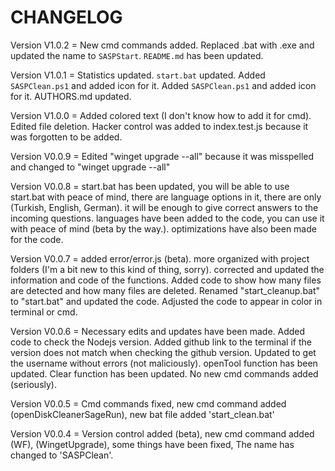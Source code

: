 # CHANGELOG

Version V1.0.2 = New cmd commands added. Replaced .bat with .exe and updated the name to `SASPStart`. `README.md` has been updated.

Version V1.0.1 = Statistics updated. `start.bat` updated. Added `SASPClean.ps1` and added icon for it. Added `SASPClean.ps1` and added icon for it. AUTHORS.md updated.

Version V1.0.0 = Added colored text (I don't know how to add it for cmd). Edited file deletion. Hacker control was added to index.test.js because it was forgotten to be added.

Version V0.0.9 = Edited "winget upgrade --all" because it was misspelled and changed to "winget upgrade --all"

Version V0.0.8 = start.bat has been updated, you will be able to use start.bat with peace of mind, there are language options in it, there are only (Turkish, English, German). it will be enough to give correct answers to the incoming questions. languages have been added to the code, you can use it with peace of mind (beta by the way.). optimizations have also been made for the code.

Version V0.0.7 = added error/error.js (beta). more organized with project folders (I'm a bit new to this kind of thing, sorry). corrected and updated the information and code of the functions. Added code to show how many files are detected and how many files are deleted. Renamed "start_cleanup.bat" to "start.bat" and updated the code. Adjusted the code to appear in color in terminal or cmd.

Version V0.0.6 = Necessary edits and updates have been made. Added code to check the Nodejs version. Added github link to the terminal if the version does not match when checking the github version. Updated to get the username without errors (not maliciously). openTool function has been updated. Clear function has been updated. No new cmd commands added (seriously).

Version V0.0.5 = Cmd commands fixed, new cmd command added (openDiskCleanerSageRun), new bat file added 'start_clean.bat'

Version V0.0.4 = Version control added (beta), new cmd command added (WF), (WingetUpgrade), some things have been fixed, The name has changed to 'SASPClean'.
